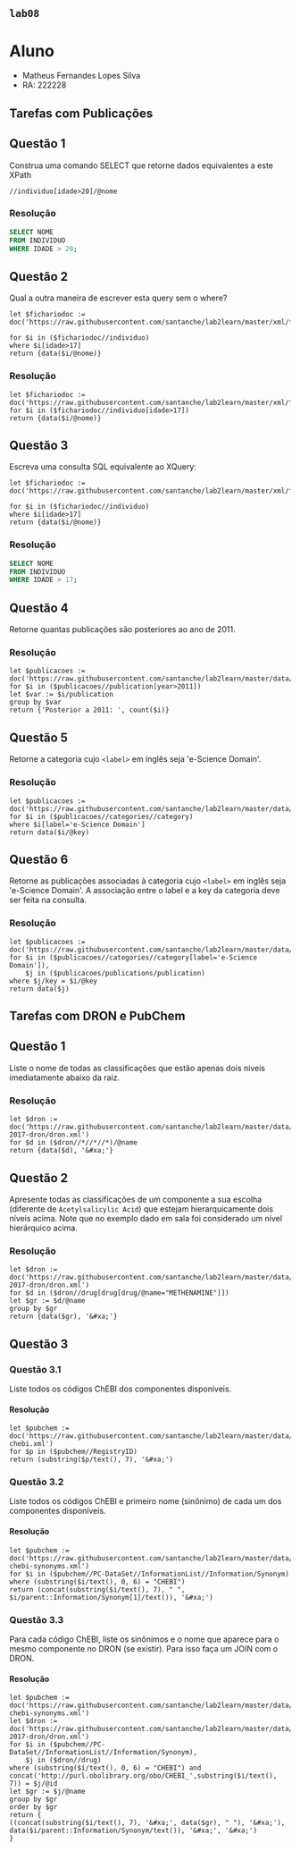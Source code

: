 ## `lab08`

# Aluno
* Matheus Fernandes Lopes Silva
* RA: 222228

## Tarefas com Publicações

## Questão 1
Construa uma comando SELECT que retorne dados equivalentes a este XPath
~~~xquery
//individuo[idade>20]/@nome
~~~

### Resolução
~~~SQL
SELECT NOME
FROM INDIVIDUO
WHERE IDADE > 20;
~~~

## Questão 2
Qual a outra maneira de escrever esta query sem o where?

~~~xquery
let $fichariodoc := doc('https://raw.githubusercontent.com/santanche/lab2learn/master/xml/fichario.xml')
 
for $i in ($fichariodoc//individuo)
where $i[idade>17]
return {data($i/@nome)}
~~~
### Resolução
~~~xquery
let $fichariodoc := doc('https://raw.githubusercontent.com/santanche/lab2learn/master/xml/fichario.xml')
for $i in ($fichariodoc//individuo[idade>17])
return {data($i/@nome)}
~~~

## Questão 3
Escreva uma consulta SQL equivalente ao XQuery:
~~~xquery
let $fichariodoc := doc('https://raw.githubusercontent.com/santanche/lab2learn/master/xml/fichario.xml')

for $i in ($fichariodoc//individuo)
where $i[idade>17]
return {data($i/@nome)}
~~~

### Resolução
~~~sql
SELECT NOME
FROM INDIVIDUO
WHERE IDADE > 17;
~~~

## Questão 4
Retorne quantas publicações são posteriores ao ano de 2011.

### Resolução
~~~xquery
let $publicacoes := doc('https://raw.githubusercontent.com/santanche/lab2learn/master/data/publications/publications.xml')
for $i in ($publicacoes//publication[year>2011])
let $var := $i/publication
group by $var
return {'Posterior a 2011: ', count($i)}
~~~

## Questão 5
Retorne a categoria cujo `<label>` em inglês seja 'e-Science Domain'.

### Resolução
~~~xquery
let $publicacoes := doc('https://raw.githubusercontent.com/santanche/lab2learn/master/data/publications/publications.xml')
for $i in ($publicacoes//categories//category)
where $i[label='e-Science Domain']
return data($i/@key)
~~~

## Questão 6
Retorne as publicações associadas à categoria cujo `<label>` em inglês seja 'e-Science Domain'. A associação entre o label e a key da categoria deve ser feita na consulta.

### Resolução
~~~xquery
let $publicacoes := doc('https://raw.githubusercontent.com/santanche/lab2learn/master/data/publications/publications.xml')
for $i in ($publicacoes//categories//category[label='e-Science Domain']),
    $j in ($publicacoes/publications/publication)
where $j/key = $i/@key
return data($j)
~~~

## Tarefas com DRON e PubChem

## Questão 1

Liste o nome de todas as classificações que estão apenas dois níveis imediatamente abaixo da raiz.

### Resolução
~~~xquery
let $dron := doc('https://raw.githubusercontent.com/santanche/lab2learn/master/data/faers-2017-dron/dron.xml')
for $d in ($dron//*//*//*)/@name
return {data($d), '&#xa;'}
~~~

## Questão 2

Apresente todas as classificações de um componente a sua escolha (diferente de `Acetylsalicylic Acid`) que estejam hierarquicamente dois níveis acima. Note que no exemplo dado em sala foi considerado um nível hierárquico acima.

### Resolução
~~~xquery
let $dron := doc('https://raw.githubusercontent.com/santanche/lab2learn/master/data/faers-2017-dron/dron.xml')
for $d in ($dron//drug[drug[drug/@name="METHENAMINE"]])
let $gr := $d/@name
group by $gr
return {data($gr), '&#xa;'}
~~~

## Questão 3

### Questão 3.1

Liste todos os códigos ChEBI dos componentes disponíveis.

#### Resolução
~~~xquery
let $pubchem := doc('https://raw.githubusercontent.com/santanche/lab2learn/master/data/pubchem/pubchem-chebi.xml')
for $p in ($pubchem//RegistryID)
return (substring($p/text(), 7), '&#xa;')
~~~

### Questão 3.2

Liste todos os códigos ChEBI e primeiro nome (sinônimo) de cada um dos componentes disponíveis.

#### Resolução
~~~xquery
let $pubchem := doc('https://raw.githubusercontent.com/santanche/lab2learn/master/data/pubchem/pubchem-chebi-synonyms.xml')
for $i in ($pubchem//PC-DataSet//InformationList//Information/Synonym)
where (substring($i/text(), 0, 6) = "CHEBI")
return (concat(substring($i/text(), 7), " ", $i/parent::Information/Synonym[1]/text()), '&#xa;')
~~~

### Questão 3.3

Para cada código ChEBI, liste os sinônimos e o nome que aparece para o mesmo componente no DRON (se existir). Para isso faça um JOIN com o DRON.

#### Resolução
~~~xquery
let $pubchem := doc('https://raw.githubusercontent.com/santanche/lab2learn/master/data/pubchem/pubchem-chebi-synonyms.xml')
let $dron := doc('https://raw.githubusercontent.com/santanche/lab2learn/master/data/faers-2017-dron/dron.xml')
for $i in ($pubchem//PC-DataSet//InformationList//Information/Synonym),
    $j in ($dron//drug)
where (substring($i/text(), 0, 6) = "CHEBI") and concat('http://purl.obolibrary.org/obo/CHEBI_',substring($i/text(), 7)) = $j/@id
let $gr := $j/@name
group by $gr
order by $gr
return {
((concat(substring($i/text(), 7), '&#xa;', data($gr), " "), '&#xa;'), data($i/parent::Information/Synonym/text()), '&#xa;', '&#xa;')
}
~~~
